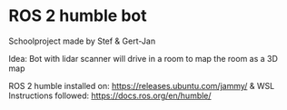 # ROS 2 humble bot

Schoolproject made by Stef & Gert-Jan

Idea: Bot with lidar scanner will drive in a room to map the room as a 3D map

ROS 2 humble installed on: https://releases.ubuntu.com/jammy/ & WSL <br>
Instructions followed: https://docs.ros.org/en/humble/
